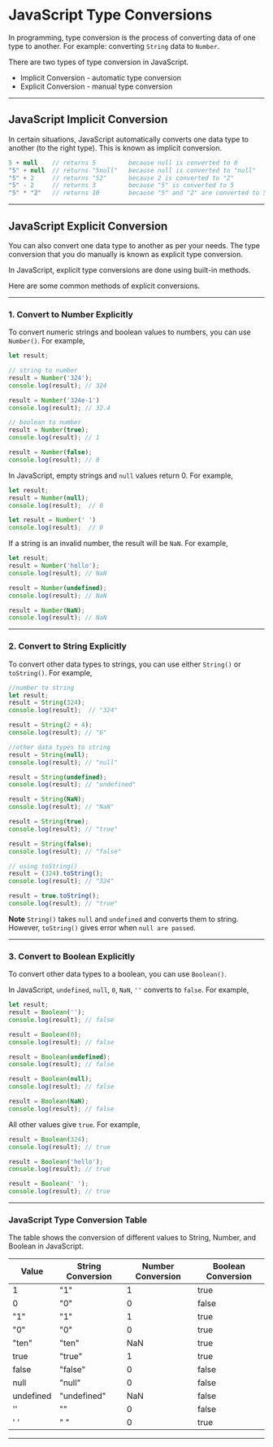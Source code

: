 # JavaScript Type Conversions
In programming, type conversion is the process of converting data of one type to another. For example: converting ```String``` data to ```Number```.

There are two types of type conversion in JavaScript.

* Implicit Conversion - automatic type conversion
* Explicit Conversion - manual type conversion

***

## JavaScript Implicit Conversion
In certain situations, JavaScript automatically converts one data type to another (to the right type). This is known as implicit conversion.

```js
5 + null    // returns 5         because null is converted to 0
"5" + null  // returns "5null"   because null is converted to "null"
"5" + 2     // returns "52"      because 2 is converted to "2"
"5" - 2     // returns 3         because "5" is converted to 5
"5" * "2"   // returns 10        because "5" and "2" are converted to 5 and 2
```

***

## JavaScript Explicit Conversion
You can also convert one data type to another as per your needs. The type conversion that you do manually is known as explicit type conversion.

In JavaScript, explicit type conversions are done using built-in methods.

Here are some common methods of explicit conversions.

***

### 1. Convert to Number Explicitly
To convert numeric strings and boolean values to numbers, you can use ```Number()```. For example,

```js
let result;

// string to number
result = Number('324');
console.log(result); // 324

result = Number('324e-1')  
console.log(result); // 32.4

// boolean to number
result = Number(true);
console.log(result); // 1

result = Number(false);
console.log(result); // 0
```

In JavaScript, empty strings and ```null``` values return 0. For example,

```js
let result;
result = Number(null);
console.log(result);  // 0

let result = Number(' ')
console.log(result);  // 0
```

If a string is an invalid number, the result will be ```NaN```. For example,

```js
let result;
result = Number('hello');
console.log(result); // NaN

result = Number(undefined);
console.log(result); // NaN

result = Number(NaN);
console.log(result); // NaN
```

***

### 2. Convert to String Explicitly
To convert other data types to strings, you can use either ```String()``` or ```toString()```. For example,

```js
//number to string
let result;
result = String(324);
console.log(result);  // "324"

result = String(2 + 4);
console.log(result); // "6"

//other data types to string
result = String(null);
console.log(result); // "null"

result = String(undefined);
console.log(result); // "undefined"

result = String(NaN);
console.log(result); // "NaN"

result = String(true);
console.log(result); // "true"

result = String(false);
console.log(result); // "false"

// using toString()
result = (324).toString();
console.log(result); // "324"

result = true.toString();
console.log(result); // "true"
```

**Note** ```String()``` takes ```null``` and ```undefined``` and converts them to string. However, ```toString()``` gives error when ```null are passed```.

***

### 3. Convert to Boolean Explicitly
To convert other data types to a boolean, you can use ```Boolean()```.

In JavaScript, ```undefined```, ```null```, ```0```, ```NaN```, ```''``` converts to ```false```. For example,

```js
let result;
result = Boolean('');
console.log(result); // false

result = Boolean(0);
console.log(result); // false

result = Boolean(undefined);
console.log(result); // false

result = Boolean(null);
console.log(result); // false

result = Boolean(NaN);
console.log(result); // false
```

All other values give ```true```. For example,

```js
result = Boolean(324);
console.log(result); // true

result = Boolean('hello');
console.log(result); // true

result = Boolean(' ');
console.log(result); // true
```

***

### JavaScript Type Conversion Table
The table shows the conversion of different values to String, Number, and Boolean in JavaScript.

| Value     | String Conversion | Number Conversion | Boolean Conversion |
|-----------|-------------------|-------------------|--------------------|
| 1         | "1"               | 1                 | true               |
| 0         | "0"               | 0                 | false              |
| "1"       | "1"               | 1                 | true               |
| "0"       | "0"               | 0                 | true               |
| "ten"     | "ten"             | NaN               | true               |
| true      | "true"            | 1                 | true               |
| false     | "false"           | 0                 | false              |
| null      | "null"            | 0                 | false              |
| undefined | "undefined"       | NaN               | false              |
| ''        | ""                | 0                 | false              |
| ' '       | " "               | 0                 | true               |

***
